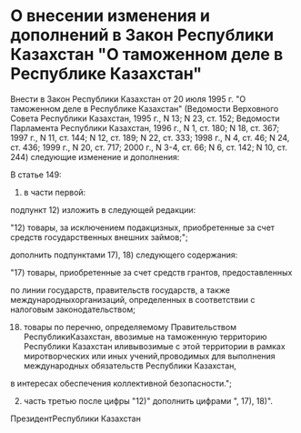 # О внесении изменения и дополнений в Закон Республики Казахстан "О таможенном деле в Республике Казахстан"

Внести в Закон Республики Казахстан от 20 июля 1995 г. "О таможенном деле в Республике Казахстан" (Ведомости Верховного Совета Республики Казахстан, 1995 г., N 13; N 23, ст. 152; Ведомости Парламента Республики Казахстан, 1996 г., N 1, ст. 180; N 18, ст. 367; 1997 г., N 11, ст. 144; N 12, ст. 189; N 22, ст. 333; 1998 г., N 4, ст. 46; N 24, ст. 436; 1999 г., N 20, ст. 717; 2000 г., N 3-4, ст. 66; N 6, ст. 142; N 10, ст. 244) следующие изменение и дополнения:

В статье 149:

1) в части первой:

подпункт 12) изложить в следующей редакции:

"12) товары, за исключением подакцизных, приобретенные за счет средств государственных внешних займов;";

дополнить подпунктами 17), 18) следующего содержания:

"17) товары, приобретенные за счет средств грантов, предоставленных

по линии государств, правительств государств, а также международныхорганизаций, определенных в соответствии с налоговым законодательством;

18) товары по перечню, определяемому Правительством РеспубликиКазахстан, ввозимые на таможенную территорию Республики Казахстан иливывозимые с этой территории в рамках миротворческих или иных учений,проводимых для выполнения международных обязательств Республики Казахстан,

в интересах обеспечения коллективной безопасности.";

2) часть третью после цифры "12)" дополнить цифрами ", 17), 18)".

ПрезидентРеспублики Казахстан

